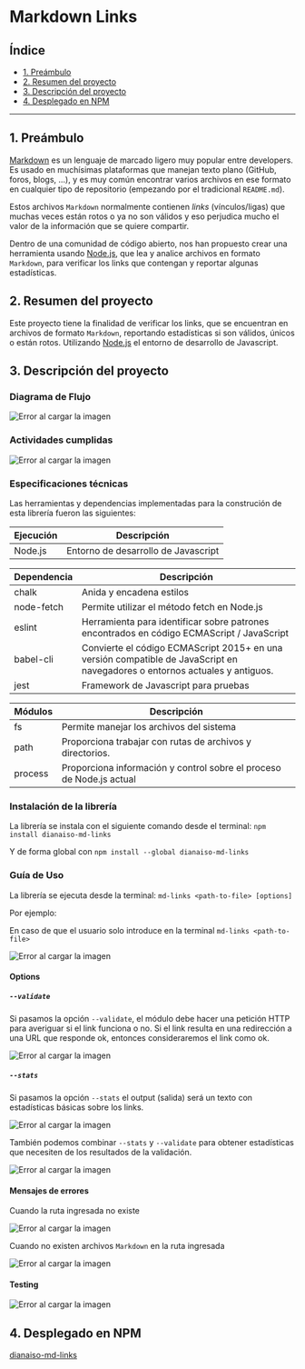 # Markdown Links

## Índice

* [1. Preámbulo](#1-preámbulo)
* [2. Resumen del proyecto](#2-resumen-del-proyecto)
* [3. Descripción del proyecto](#3-descripción-del-proyecto)
* [4. Desplegado en NPM](#4-desplegado-en-npm)

***

## 1. Preámbulo

[Markdown](https://es.wikipedia.org/wiki/Markdown) es un lenguaje de marcado
ligero muy popular entre developers. Es usado en muchísimas plataformas que
manejan texto plano (GitHub, foros, blogs, ...), y es muy común
encontrar varios archivos en ese formato en cualquier tipo de repositorio
(empezando por el tradicional `README.md`).

Estos archivos `Markdown` normalmente contienen _links_ (vínculos/ligas) que
muchas veces están rotos o ya no son válidos y eso perjudica mucho el valor de
la información que se quiere compartir.

Dentro de una comunidad de código abierto, nos han propuesto crear una
herramienta usando [Node.js](https://nodejs.org/), que lea y analice archivos
en formato `Markdown`, para verificar los links que contengan y reportar
algunas estadísticas.

## 2. Resumen del proyecto

Este proyecto tiene la finalidad de verificar los links, que se encuentran en archivos de formato `Markdown`,
reportando estadísticas si son válidos, únicos o están rotos. Utilizando [Node.js](https://nodejs.org/) 
el entorno de desarrollo de Javascript.

## 3. Descripción del proyecto

### Diagrama de Flujo

![Error al cargar la imagen](https://raw.githubusercontent.com/DianaSanchezOrdonez/LIM013-fe-md-links/master/src/img/diagramaFlujoMDLINKS.png)

### Actividades cumplidas 

![Error al cargar la imagen](https://raw.githubusercontent.com/DianaSanchezOrdonez/LIM013-fe-md-links/master/src/img/done.png)

### Especificaciones técnicas

Las herramientas y dependencias implementadas para la construción de esta librería fueron las siguientes:

| Ejecución    | Descripción |
| ------       | ------ |
| Node.js      | Entorno de desarrollo de Javascript|

| Dependencia  | Descripción |
| ------       | ------ |
| chalk        | Anida y encadena estilos|
| node-fetch   | Permite utilizar el método fetch en Node.js |
| eslint       | Herramienta para identificar sobre patrones encontrados en código ECMAScript / JavaScript |
| babel-cli    | Convierte el código ECMAScript 2015+ en una versión compatible de JavaScript en navegadores o entornos actuales y antiguos. |
| jest         | Framework de Javascript para pruebas |

| Módulos      | Descripción |
| ------       | ------ |
| fs           | Permite manejar los archivos del sistema |
| path         | Proporciona trabajar con rutas de archivos y directorios.|
| process      | Proporciona información y control sobre el proceso de Node.js actual |


### Instalación de la librería

La librería se instala con el siguiente comando desde el terminal:
  `npm install dianaiso-md-links`

Y de forma global con 
  `npm install --global dianaiso-md-links`

### Guía de Uso

La librería se ejecuta desde la terminal: `md-links <path-to-file> [options]`

Por ejemplo:

En caso de que el usuario solo introduce en la terminal 
`md-links <path-to-file>`

![Error al cargar la imagen](https://raw.githubusercontent.com/DianaSanchezOrdonez/LIM013-fe-md-links/master/src/img/sinopciones.png)

#### Options

##### `--validate`

Si pasamos la opción `--validate`, el módulo debe hacer una petición HTTP para
averiguar si el link funciona o no. Si el link resulta en una redirección a una
URL que responde ok, entonces consideraremos el link como ok.

![Error al cargar la imagen](https://raw.githubusercontent.com/DianaSanchezOrdonez/LIM013-fe-md-links/master/src/img/validate.png)

##### `--stats`

Si pasamos la opción `--stats` el output (salida) será un texto con estadísticas
básicas sobre los links.

![Error al cargar la imagen](https://raw.githubusercontent.com/DianaSanchezOrdonez/LIM013-fe-md-links/master/src/img/stats.png)

También podemos combinar `--stats` y `--validate` para obtener estadísticas que
necesiten de los resultados de la validación.

![Error al cargar la imagen](https://raw.githubusercontent.com/DianaSanchezOrdonez/LIM013-fe-md-links/master/src/img/mix.png)

#### Mensajes de errores

Cuando la ruta ingresada no existe 

![Error al cargar la imagen](https://raw.githubusercontent.com/DianaSanchezOrdonez/LIM013-fe-md-links/master/src/img/noExiste.png)

Cuando no existen archivos `Markdown` en la ruta ingresada

![Error al cargar la imagen](https://raw.githubusercontent.com/DianaSanchezOrdonez/LIM013-fe-md-links/master/src/img/noMd.png)

#### Testing 
![Error al cargar la imagen](https://raw.githubusercontent.com/DianaSanchezOrdonez/LIM013-fe-md-links/master/src/img/test.png)

## 4. Desplegado en NPM
[dianaiso-md-links](https://www.npmjs.com/package/dianaiso-md-links)